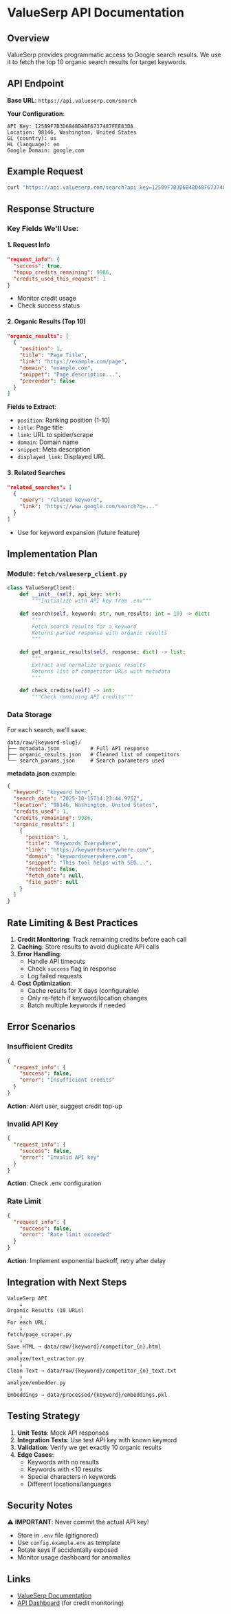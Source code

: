 # ValueSerp API Documentation

## Overview
ValueSerp provides programmatic access to Google search results. We use it to fetch the top 10 organic search results for target keywords.

## API Endpoint

**Base URL**: `https://api.valueserp.com/search`

**Your Configuration**:
```
API Key: 12589F7B3D6B4BD48F6737487FEE83DA
Location: 98146, Washington, United States
GL (country): us
HL (language): en
Google Domain: google.com
```

## Example Request

```bash
curl "https://api.valueserp.com/search?api_key=12589F7B3D6B4BD48F6737487FEE83DA&q=keyword+here&location=98146%2C+Washington%2C+United+States&gl=us&hl=en&google_domain=google.com"
```

## Response Structure

### Key Fields We'll Use:

#### 1. Request Info
```json
"request_info": {
  "success": true,
  "topup_credits_remaining": 9986,
  "credits_used_this_request": 1
}
```
- Monitor credit usage
- Check success status

#### 2. Organic Results (Top 10)
```json
"organic_results": [
  {
    "position": 1,
    "title": "Page Title",
    "link": "https://example.com/page",
    "domain": "example.com",
    "snippet": "Page description...",
    "prerender": false
  }
]
```

**Fields to Extract**:
- `position`: Ranking position (1-10)
- `title`: Page title
- `link`: URL to spider/scrape
- `domain`: Domain name
- `snippet`: Meta description
- `displayed_link`: Displayed URL

#### 3. Related Searches
```json
"related_searches": [
  {
    "query": "related keyword",
    "link": "https://www.google.com/search?q=..."
  }
]
```
- Use for keyword expansion (future feature)

## Implementation Plan

### Module: `fetch/valueserp_client.py`

```python
class ValueSerpClient:
    def __init__(self, api_key: str):
        """Initialize with API key from .env"""
        
    def search(self, keyword: str, num_results: int = 10) -> dict:
        """
        Fetch search results for a keyword
        Returns parsed response with organic results
        """
        
    def get_organic_results(self, response: dict) -> list:
        """
        Extract and normalize organic results
        Returns list of competitor URLs with metadata
        """
        
    def check_credits(self) -> int:
        """Check remaining API credits"""
```

### Data Storage

For each search, we'll save:

```
data/raw/{keyword-slug}/
├── metadata.json          # Full API response
├── organic_results.json   # Cleaned list of competitors
└── search_params.json     # Search parameters used
```

**metadata.json** example:
```json
{
  "keyword": "keyword here",
  "search_date": "2025-10-15T14:23:44.975Z",
  "location": "98146, Washington, United States",
  "credits_used": 1,
  "credits_remaining": 9986,
  "organic_results": [
    {
      "position": 1,
      "title": "Keywords Everywhere",
      "link": "https://keywordseverywhere.com/",
      "domain": "keywordseverywhere.com",
      "snippet": "This tool helps with SEO...",
      "fetched": false,
      "fetch_date": null,
      "file_path": null
    }
  ]
}
```

## Rate Limiting & Best Practices

1. **Credit Monitoring**: Track remaining credits before each call
2. **Caching**: Store results to avoid duplicate API calls
3. **Error Handling**: 
   - Handle API timeouts
   - Check `success` flag in response
   - Log failed requests
4. **Cost Optimization**:
   - Cache results for X days (configurable)
   - Only re-fetch if keyword/location changes
   - Batch multiple keywords if needed

## Error Scenarios

### Insufficient Credits
```json
{
  "request_info": {
    "success": false,
    "error": "Insufficient credits"
  }
}
```
**Action**: Alert user, suggest credit top-up

### Invalid API Key
```json
{
  "request_info": {
    "success": false,
    "error": "Invalid API key"
  }
}
```
**Action**: Check .env configuration

### Rate Limit
```json
{
  "request_info": {
    "success": false,
    "error": "Rate limit exceeded"
  }
}
```
**Action**: Implement exponential backoff, retry after delay

## Integration with Next Steps

```
ValueSerp API
    ↓
Organic Results (10 URLs)
    ↓
For each URL:
    ↓
fetch/page_scraper.py
    ↓
Save HTML → data/raw/{keyword}/competitor_{n}.html
    ↓
analyze/text_extractor.py
    ↓
Clean Text → data/raw/{keyword}/competitor_{n}_text.txt
    ↓
analyze/embedder.py
    ↓
Embeddings → data/processed/{keyword}/embeddings.pkl
```

## Testing Strategy

1. **Unit Tests**: Mock API responses
2. **Integration Tests**: Use test API key with known keyword
3. **Validation**: Verify we get exactly 10 organic results
4. **Edge Cases**:
   - Keywords with no results
   - Keywords with <10 results
   - Special characters in keywords
   - Different locations/languages

## Security Notes

⚠️ **IMPORTANT**: Never commit the actual API key!
- Store in `.env` file (gitignored)
- Use `config.example.env` as template
- Rotate keys if accidentally exposed
- Monitor usage dashboard for anomalies

## Links

- [ValueSerp Documentation](https://www.valueserp.com/docs)
- [API Dashboard](https://www.valueserp.com/dashboard) (for credit monitoring)

